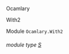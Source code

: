 Ocamlary

With2

Module `Ocamlary.With2`

<a id="module-type-S"></a>

###### module type [S](Ocamlary.With2.module-type-S.md)
